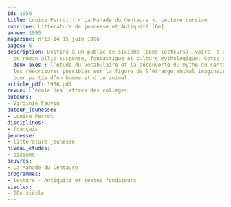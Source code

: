 ```yaml
---
id: 1956
title: Louise Perrot : « La Manade du Centaure ». Lecture cursive 
rubrique: Littérature de jeunesse et Antiquité [6e]
annee: 1995
magazine: n°13-14 15 juin 1996
pages: 6
description: Destiné à un public de sixième (bons lecteurs), voire  à une cinquième,
  ce roman allie suspense, fantastique et culture mythologique. Cette étude privilégie
  deux axes : l’étude du vocabulaire et la découverte du mythe du centaure avec toutes
  les réécritures possibles sur la figure de l’étrange animal imaginaire, composé
  pour partie d’un homme et d’un animal.
article_pdf: 1956.pdf
revue: L’école des lettres des collèges
auteurs:
- Virginie Fauvin
auteur_jeunesse:
- Louise Perrot
disciplines:
- français
jeunesse:
- littérature jeunesse
niveau_etudes:
- sixième
oeuvres:
- La Manade du Centaure
programmes:
- lecture - Antiquité et textes fondateurs
siecles:
- 20e siècle
---
```

